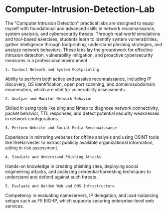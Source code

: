 # Computer-Intrusion-Detection-Lab
The "Computer Intrusion Detection" practical labs are designed to equip myself with foundational and advanced skills in network reconnaissance, system analysis, and cybersecurity threats. Through real-world simulations and tool-based exercises, students learn to identify system vulnerabilities, gather intelligence through footprinting, understand phishing strategies, and analyze network behaviors. These labs lay the groundwork for effective intrusion detection, vulnerability mitigation, and proactive cybersecurity measures in a professional environment.

` 1. Conduct Network and System Footprinting `

Ability to perform both active and passive reconnaissance, including IP discovery, OS identification, open port scanning, and domain/subdomain enumeration, which are vital for vulnerability assessments.

` 2. Analyze and Monitor Network Behavior `

Skilled in using tools like ping and Nmap to diagnose network connectivity, packet behavior, TTL responses, and detect potential security weaknesses in network configurations.

` 3. Perform Website and Social Media Reconnaissance `

Experience in mirroring websites for offline analysis and using OSINT tools like theHarvester to extract publicly available organizational information, aiding in risk assessment.

` 4. Simulate and Understand Phishing Attacks `

Hands-on knowledge in creating phishing sites, deploying social engineering attacks, and analyzing credential harvesting techniques to understand and defend against such threats.

` 5. Evaluate and Harden Web and DNS Infrastructure `

Competency in evaluating nameservers, IP delegation, and load-balancing setups such as F5 BIG-IP, which supports securing enterprise-level web services.
